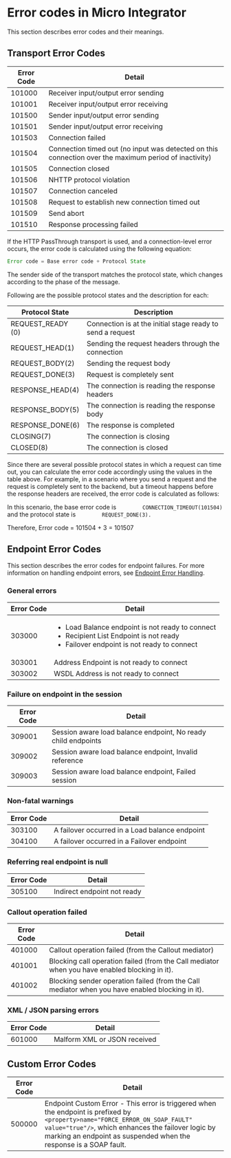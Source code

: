 # Error codes in Micro Integrator

This section describes error codes and their meanings.

## Transport Error Codes

| **Error Code** | **Detail**                                                                                            |
|----------------|-------------------------------------------------------------------------------------------------------|
| 101000         | Receiver input/output error sending                                                                   |
| 101001         | Receiver input/output error receiving                                                                 |
| 101500         | Sender input/output error sending                                                                     |
| 101501         | Sender input/output error receiving                                                                   |
| 101503         | Connection failed                                                                                     |
| 101504         | Connection timed out (no input was detected on this connection over the maximum period of inactivity) |
| 101505         | Connection closed                                                                                     |
| 101506         | NHTTP protocol violation                                                                              |
| 101507         | Connection canceled                                                                                   |
| 101508         | Request to establish new connection timed out                                                         |
| 101509         | Send abort                                                                                            |
| 101510         | Response processing failed                                                                            |

If the HTTP PassThrough transport is used, and a connection-level error
occurs, the error code is calculated using the following equation:

``` java
Error code = Base error code + Protocol State
```

The sender side of the transport matches the protocol state, which
changes according to the phase of the message.

Following are the possible protocol states and the description for each:

| Protocol State     | Description                                                |
|--------------------|------------------------------------------------------------|
| REQUEST_READY (0) | Connection is at the initial stage ready to send a request |
| REQUEST_HEAD(1)   | Sending the request headers through the connection         |
| REQUEST_BODY(2)   | Sending the request body                                   |
| REQUEST_DONE(3)   | Request is completely sent                                 |
| RESPONSE_HEAD(4)  | The connection is reading the response headers             |
| RESPONSE_BODY(5)  | The connection is reading the response body                |
| RESPONSE_DONE(6)  | The response is completed                                  |
| CLOSING(7)         | The connection is closing                                  |
| CLOSED(8)          | The connection is closed                                   |

Since there are several possible protocol states in which a request can
time out, you can calculate the error code accordingly using the values
in the table above. For example, in a scenario where you send a request
and the request is completely sent to the backend, but a timeout happens
before the response headers are received, the error code is calculated
as follows:

In this scenario, the base error code is
`         CONNECTION_TIMEOUT(101504)        ` and the protocol state is
`         REQUEST_DONE(3).        `

Therefore, Error code = 101504 + 3 = 101507

## Endpoint Error Codes

This section describes the error codes for endpoint failures. For more information on handling endpoint errors, see [Endpoint Error Handling]({{base_path}}/reference/synapse-properties/endpoint-properties/#endpoint-error-handling-properties).

### General errors

| **Error Code** | **Detail**                                    |
|----------------|-----------------------------------------------|
| 303000         | <ul><li>Load Balance endpoint is not ready to connect</li><li>Recipient List Endpoint is not ready</li><li>Failover endpoint is not ready to connect</li></ul> |
| 303001         | Address Endpoint is not ready to connect      |
| 303002         | WSDL Address is not ready to connect          |

### Failure on endpoint in the session

| **Error Code** | **Detail**                                                    |
|----------------|---------------------------------------------------------------|
| 309001         | Session aware load balance endpoint, No ready child endpoints |
| 309002         | Session aware load balance endpoint, Invalid reference        |
| 309003         | Session aware load balance endpoint, Failed session           |

### Non-fatal warnings

| **Error Code** | **Detail**                                     |
|----------------|------------------------------------------------|
| 303100         | A failover occurred in a Load balance endpoint |
| 304100         | A failover occurred in a Failover endpoint     |

### Referring real endpoint is null

| **Error Code** | **Detail**                  |
|----------------|-----------------------------|
| 305100         | Indirect endpoint not ready |

### Callout operation failed

| **Error Code** |   **Detail**                                                                     |
|----------------|-------------------------------------------------------------------------------------------------|
| 401000         | Callout operation failed (from the Callout mediator)                                            |
| 401001         | Blocking call operation failed (from the Call mediator when you have enabled blocking in it).   |
| 401002         | Blocking sender operation failed (from the Call mediator when you have enabled blocking in it). |

### XML / JSON parsing errors

| **Error Code** | **Detail**                   |
|----------------|------------------------------|
| 601000         | Malform XML or JSON received |

## Custom Error Codes

| **Error Code** |   **Detail**                                                                                    |
|----------------|-------------------------------------------------------------------------------------------------|
| 500000         | Endpoint Custom Error - This error is triggered when the endpoint is prefixed by `<property>name="FORCE_ERROR_ON_SOAP_FAULT" value="true"/>`, which enhances the failover logic by marking an endpoint as suspended when the response is a SOAP fault. |
